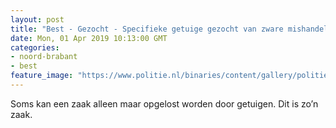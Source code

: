 ```yaml
---
layout: post
title: "Best - Gezocht - Specifieke getuige gezocht van zware mishandeling Best"
date: Mon, 01 Apr 2019 10:13:00 GMT
categories: 
- noord-brabant 
- best 
feature_image: "https://www.politie.nl/binaries/content/gallery/politie/gezocht/verdachten/2019/april/09-ob/bb_190401/burb-afl-28-uitz-01-04-2019video-mixdown28.jpg"
---
```


Soms kan een zaak alleen maar opgelost worden door getuigen. Dit is zo’n zaak.

